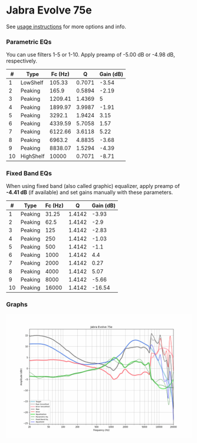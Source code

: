 # Jabra Evolve 75e
See [usage instructions](https://github.com/jaakkopasanen/AutoEq#usage) for more options and info.

### Parametric EQs
You can use filters 1-5 or 1-10. Apply preamp of -5.00 dB or -4.98 dB, respectively.

|   # | Type      |   Fc (Hz) |      Q |   Gain (dB) |
|-----|-----------|-----------|--------|-------------|
|   1 | LowShelf  |    105.33 | 0.7071 |       -3.54 |
|   2 | Peaking   |    165.9  | 0.5894 |       -2.19 |
|   3 | Peaking   |   1209.41 | 1.4369 |        5    |
|   4 | Peaking   |   1899.97 | 3.9987 |       -1.91 |
|   5 | Peaking   |   3292.1  | 1.9424 |        3.15 |
|   6 | Peaking   |   4339.59 | 5.7058 |        1.57 |
|   7 | Peaking   |   6122.66 | 3.6118 |        5.22 |
|   8 | Peaking   |   6963.2  | 4.8835 |       -3.68 |
|   9 | Peaking   |   8838.07 | 1.5294 |       -4.39 |
|  10 | HighShelf |  10000    | 0.7071 |       -8.71 |

### Fixed Band EQs
When using fixed band (also called graphic) equalizer, apply preamp of **-4.41 dB** (if available) and set gains manually with these parameters.

|   # | Type    |   Fc (Hz) |      Q |   Gain (dB) |
|-----|---------|-----------|--------|-------------|
|   1 | Peaking |     31.25 | 1.4142 |       -3.93 |
|   2 | Peaking |     62.5  | 1.4142 |       -2.9  |
|   3 | Peaking |    125    | 1.4142 |       -2.83 |
|   4 | Peaking |    250    | 1.4142 |       -1.03 |
|   5 | Peaking |    500    | 1.4142 |       -1.1  |
|   6 | Peaking |   1000    | 1.4142 |        4.4  |
|   7 | Peaking |   2000    | 1.4142 |        0.27 |
|   8 | Peaking |   4000    | 1.4142 |        5.07 |
|   9 | Peaking |   8000    | 1.4142 |       -5.66 |
|  10 | Peaking |  16000    | 1.4142 |      -16.54 |

### Graphs
![](./Jabra%20Evolve%2075e.png)
